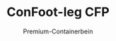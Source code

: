 ---
title: "ConFoot-leg CFP"
subtitle: "Premium-Containerbein"
mainImage: "/images/products/confoot-leg-cfp-main.jpg"
gallery:
  - "/images/products/confoot-leg-cfp-1.jpg"
  - "/images/products/confoot-leg-cfp-2.jpg"
  - "/images/products/confoot-leg-cfp-3.jpg"
shortDescription: "ConFoot-leg CFP ist unsere Premium-Containerbein-Lösung, die erweiterte Funktionen für spezialisierte Containeroperationen bietet."
technicalDescription: "Der ConFoot-leg CFP integriert fortschrittliche Materialien und Designelemente für eine überlegene Leistung in anspruchsvollen Umgebungen und spezialisierten Anwendungen."
videoID: "da7h7VgJHgs"
specifications:
  - name: "Gewicht"
    value: "26 kg"
  - name: "Tragfähigkeit"
    value: "36 Tonnen"
  - name: "Abmessungen"
    value: "48 × 32 × 28 cm"
  - name: "Material"
    value: "Hochwertiger legierter Stahl"
  - name: "Höhenbereich"
    value: "1.043 mm bis 1.448 mm"
price: "3.600 EUR excl. VAT"
priceVAT: "4.356 EUR VAT included"
pricingNotes: "Premium-Service-Paket verfügbar. Kontaktieren Sie unser Vertriebsteam für Details."
buyLink: "/contact"
howToUse: |
  1. Positionieren Sie das CFP-Bein am Container-Eckguss
  2. Betätigen Sie den fortschrittlichen Verriegelungsmechanismus
  3. Passen Sie bei Bedarf die Höhe mit dem integrierten Einstellungssystem an
  4. Wiederholen Sie den Vorgang für alle erforderlichen Ecken
  5. Führen Sie vor dem Fortfahren eine Stabilitätsprüfung durch
benefits:
  - title: "Erhöhte Stabilität"
    description: "Das überlegene Design bietet außergewöhnliche Stabilität, selbst auf unebenen Flächen"
  - title: "Höhenverstellbarkeit"
    description: "Das integrierte Einstellungssystem ermöglicht eine präzise Feinabstimmung der Containerhöhe"
  - title: "Extreme Haltbarkeit"
    description: "Hergestellt aus hochwertigen Materialien für eine verlängerte Lebensdauer auch unter rauen Bedingungen"
  - title: "Spezialisierte Anwendungen"
    description: "Ideal für Containeroperationen, die eine präzise Positionierung erfordern"
  - title: "Fortschrittliche Sicherheitsmerkmale"
    description: "Integriert zusätzliche Sicherheitsmechanismen, um ein Verrutschen zu verhindern und eine sichere Containerhandhabung zu gewährleisten"
  - title: "Premium-Leistung"
    description: "Entwickelt, um die Industriestandards hinsichtlich Tragfähigkeit und Betriebssicherheit zu übertreffen"
articleContent: |
  ## Was ist ConFoot-leg CFP?

  ConFoot-leg CFP ist unsere Premium-Containerbein-Lösung, die für spezialisierte Containeroperationen und anspruchsvolle Umgebungen entwickelt wurde. Hergestellt mit fortschrittlichen Materialien und innovativer Technik, bietet das CFP-Modell erweiterte Funktionen, die über unsere Standard-Containerbeine hinausgehen, und liefert herausragende Leistungen für anspruchsvolle Anwendungen. Das Premium-Design macht es besonders geeignet für Branchen, in denen Präzision, Zuverlässigkeit und Langlebigkeit von größter Bedeutung sind.

  ## Funktionsweise

  Der ConFoot-leg CFP arbeitet nach denselben grundlegenden Prinzipien wie unsere Standard-Containerbeine, verfügt jedoch über fortschrittliche Merkmale, die eine überlegene Leistung gewährleisten. Die Beine werden sicher an den Container-Eckbesatzstellen mittels unseres verbesserten Verriegelungsmechanismus befestigt, der selbst auf unebenen Flächen außergewöhnliche Stabilität bietet. Das integrierte Höhenverstellungssystem ermöglicht eine präzise Positionierung, was es ideal für spezialisierte Logistikoperationen macht, bei denen Genauigkeit von entscheidender Bedeutung ist.

  ## Funktionsweise des ConFoot-leg CFP

  ### Fortschrittlicher Mechanismus

  Der ConFoot-leg CFP verwendet ein ausgeklügeltes Befestigungs- und Stützsystem, das den Gipfel moderner Containerhandhabungstechnologie darstellt. Jedes Bein ist mit einem präzise konstruierten Verriegelungsmechanismus ausgestattet, der eine außergewöhnlich sichere Verbindung zu den Container-Eckbesatzstellen herstellt. Hergestellt aus hochwertigem legiertem Stahl, bietet der CFP überlegene Festigkeit und Langlebigkeit, während das Gewicht von 26 kg pro Einheit handhabbar bleibt.

  Was den CFP wirklich auszeichnet, ist das integrierte Höhenverstellungssystem, das eine präzise Feinabstimmung der Containerpositionierung bis auf den Millimeter ermöglicht. Diese Funktion ist in spezialisierten Anwendungen, in denen exakte Ausrichtung entscheidend ist, von besonderem Wert. Die Beine können in einem Bereich von 1.043 mm bis 1.448 mm verstellt werden, was Flexibilität für verschiedene Betriebsanforderungen bietet.

  ### Vorteile des fortschrittlichen Mechanismus

  1. **Überlegene Stabilität**: Das verbesserte Design bietet selbst auf anspruchsvollen Oberflächen außergewöhnliche Stabilität und reduziert das Risiko von Verrutschen oder Umkippen.
  2. **Präzise Positionierung**: Das integrierte Einstellungssystem ermöglicht eine exakte Platzierung des Containers, was für spezialisierte Fertigungs- und Logistikprozesse entscheidend ist.
  3. **Erhöhte Tragfähigkeit**: Mit einer Tragfähigkeit von 36 Tonnen übertrifft der CFP die Standardanforderungen und ist somit auch für schwerere, spezialisierte Container geeignet.
  4. **Verlängerte Betriebsdauer**: Hochwertige Materialien und Konstruktion sorgen für eine lange Lebensdauer, selbst bei intensiver Nutzung in rauen Umgebungen.

  Der fortschrittliche Mechanismus des ConFoot-leg CFP unterstreicht unser Engagement für Innovation und Exzellenz in der Containerhandhabung, indem er unerreichte Leistungen für die anspruchsvollsten Anwendungen bietet.

  ## Anwendungen des ConFoot-leg CFP

  ### Spezialisierte Fertigung
  In spezialisierten Fertigungsumgebungen zeichnet sich der ConFoot-leg CFP durch die Bereitstellung der für kritische Produktionsprozesse erforderlichen Präzision und Stabilität aus. Die Möglichkeit, Container exakt zu positionieren, gewährleistet eine nahtlose Integration in Fertigungslinien und Ausrüstungen. Diese Präzision ist insbesondere in Branchen wie Elektronik, Luft- und Raumfahrt sowie der Automobilproduktion von unschätzbarem Wert, in denen Bauteilausrichtungen und Produktionstoleranzen im Millimeterbereich gemessen werden.

  ### Anspruchsvolle Umgebungen
  Der ConFoot-leg CFP ist speziell für den Einsatz in anspruchsvollen Umgebungen konzipiert, in denen Standard-Containerbeine unzureichend wären. Dank seiner robusten Konstruktion eignet er sich ideal für Offshore-Operationen, extreme Wetterbedingungen und industrielle Bereiche mit aggressiven chemischen oder physischen Herausforderungen. Die hochwertige, legierte Stahlkonstruktion widersteht Korrosion, Stößen und struktureller Ermüdung, wodurch eine zuverlässige Leistung gewährleistet ist, wo herkömmliche Geräte versagen würden.

  ### Umgang mit hochwertigen Gütern
  Beim Transport und der Lagerung von hochwertigen oder sensiblen Gütern sind die erhöhte Stabilität und Sicherheit, die der CFP bietet, von unschätzbarem Wert. Die präzisen Positionierungsmöglichkeiten und die überlegene Lastverteilung minimieren das Risiko des Verrutschens oder von Beschädigungen während der Handhabung, was den CFP zur bevorzugten Wahl für Branchen macht, die mit empfindlichen Geräten, Luxusgütern oder unersetzlichen Objekten arbeiten, bei denen der Schaden weit über die Investition in Premium-Handhabungsausrüstung hinausgeht.

  Die spezialisierten Fähigkeiten des ConFoot-leg CFP machen ihn zur definitiven Lösung für Einsätze, in denen Standard-Containerhandhabungsausrüstung weder die erforderlichen Leistungsstandards noch die Zuverlässigkeit bieten kann.

  ### Vorteile und Einschränkungen

  #### Vorteile

  Der ConFoot-leg CFP bietet herausragende Vorteile für spezialisierte Containeroperationen. Seine hochwertige Konstruktion sorgt in rauen Umgebungen für überlegene Haltbarkeit, verlängert die Betriebsdauer erheblich und senkt die Ersatzkosten. Das integrierte Höhenverstellungssystem ermöglicht eine präzise Positionierung des Containers, was für spezialisierte Fertigungs- und Logistikanwendungen entscheidend ist. Mit einer erhöhten Tragfähigkeit von 36 Tonnen übertrifft er die Industriestandards und ist in der Lage, schwerere, spezialisierte Container zu tragen. Die fortschrittlichen Stabilitätsfunktionen gewährleisten eine sichere Handhabung selbst auf unebenen Flächen, wodurch das Risiko von Unfällen und Beschädigungen reduziert wird. Zudem macht die Kompatibilität des CFP mit automatisierten Systemen ihn zukunftssicher für sich entwickelnde Logistikprozesse.

  #### Einschränkungen

  Trotz seiner überlegenen Leistungsfähigkeit weist der ConFoot-leg CFP gewisse Einschränkungen auf, die berücksichtigt werden sollten. Die Premium-Funktionen gehen mit einer höheren Anfangsinvestition einher im Vergleich zu Standard-Containerbeinen, was für routinemäßige Containeroperationen möglicherweise nicht gerechtfertigt ist. Mit 26 kg pro Einheit ist der CFP etwas schwerer als Standardmodelle, was zusätzliche Handhabungsmaßnahmen erforderlich machen könnte. Die fortschrittlichen Funktionen erfordern zudem eine umfassendere Schulung der Bediener, um das volle Potenzial des Systems auszuschöpfen. Diese Faktoren sollten sorgfältig in Relation zu den betrieblichen Anforderungen bewertet werden, wenn der CFP für spezifische Anwendungen in Betracht gezogen wird.

  ## Zukünftige Entwicklungen

  ### Laufende Forschung
  Unser Forschungs- und Entwicklungsteam arbeitet kontinuierlich daran, die Fähigkeiten des ConFoot-leg CFP zu verbessern. Die aktuelle Forschung konzentriert sich darauf, fortschrittliche Verbundwerkstoffe zu integrieren, um das Verhältnis von Festigkeit zu Gewicht weiter zu optimieren – wodurch das Gewicht reduziert und gleichzeitig die Tragfähigkeit beibehalten oder verbessert werden kann. Darüber hinaus werden intelligente Sensortechnologien untersucht, die in Echtzeit Belastungen, Lastverteilungen und strukturelle Integrität überwachen, und somit wertvolle Daten für präventive Wartungen und Betriebssicherheit liefern.

  ### Funktionen der nächsten Generation
  Die nächste Generation des ConFoot-leg CFP wird voraussichtlich integrierte digitale Funktionen für eine nahtlose Einbindung in Industrie-4.0-Systeme umfassen. Zu den in der Entwicklung befindlichen Funktionen zählen RFID-Tracking, Fernüberwachungsfunktionen und die Kompatibilität mit Lagerverwaltungssystemen. Zudem werden automatisierte Einstellungssysteme erforscht, die die Präzision weiter erhöhen und die Arbeitsbelastung der Bediener reduzieren könnten. Diese Fortschritte stellen sicher, dass der CFP auch zukünftig den sich wandelnden Anforderungen spezialisierter Containeroperationen in einem zunehmend digitalen und automatisierten industriellen Umfeld gerecht wird.

  Diese fortlaufenden Entwicklungen spiegeln unser Engagement für Innovation und Exzellenz in Containerhandhabungslösungen wider und stellen sicher, dass der ConFoot-leg CFP an der Spitze der Technologie für spezialisierte Containerhandhabung bleibt.
---